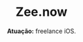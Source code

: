 ---
title: Zee.now
subtitle: '<b>Atuação:</b> freelance iOS.'
description: '<a href="https://itunes.apple.com/br/app/zee-now-pet-shop-online-24h/id1353421806?ls=1&mt=8" target="_blank" rel="noopener noreferrer">Aplicativo</a> <a href="https://www.zeedog.com.br/zeenow" target="_blank" rel="noopener noreferrer">Zee.dog</a> com entrega grátis 24h de produtos para cães e gatos.'
---